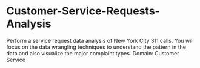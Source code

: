 # Customer-Service-Requests-Analysis
Perform a service request data analysis of New York City 311 calls. You will focus on the data wrangling techniques to understand the pattern in the data and also visualize the major complaint types. Domain: Customer Service
